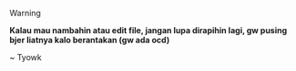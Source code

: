 > [!warning]
> **Kalau mau nambahin atau edit file, jangan lupa dirapihin lagi, gw pusing bjer liatnya kalo berantakan (gw ada ocd)**
> 
> ~ Tyowk
